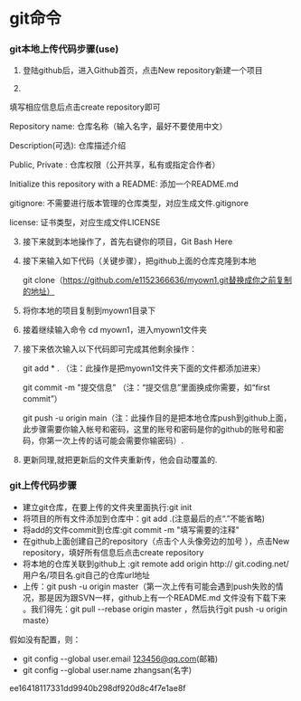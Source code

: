 # git命令

### git本地上传代码步骤(use)

1. 登陆github后，进入Github首页，点击New repository新建一个项目

2. 

   填写相应信息后点击create repository即可 

   Repository name: 仓库名称（输入名字，最好不要使用中文）

   Description(可选): 仓库描述介绍

   Public, Private : 仓库权限（公开共享，私有或指定合作者）

   Initialize this repository with a README: 添加一个README.md

   gitignore: 不需要进行版本管理的仓库类型，对应生成文件.gitignore

   license: 证书类型，对应生成文件LICENSE

3. 接下来就到本地操作了，首先右键你的项目，Git Bash Here

5. 接下来输入如下代码（关键步骤），把github上面的仓库克隆到本地

   git clone（https://github.com/e1152366636/myown1.git替换成你之前复制的地址）

6. 将你本地的项目复制到myown1目录下

7. 接着继续输入命令 cd myown1，进入myown1文件夹

8. 接下来依次输入以下代码即可完成其他剩余操作：

   git add * .  （注：此操作是把myown1文件夹下面的文件都添加进来）

   git commit  -m  "提交信息"  （注：“提交信息”里面换成你需要，如“first commit”）

   git push -u origin main（注：此操作目的是把本地仓库push到github上面，此步骤需要你输入帐号和密码，这里的账号和密码是你的github的账号和密码，你第一次上传的话可能会需要你输密码）.

9. 更新同理,就把更新后的文件夹重新传，他会自动覆盖的.



### **git上传代码步骤**

- 建立git仓库，在要上传的文件夹里面执行:git init
- 将项目的所有文件添加到仓库中：git add .(注意最后的点“.”不能省略)
- 将add的文件commit到仓库:git commit -m "填写需要的注释"
- 在github上面创建自己的repository（点击个人头像旁边的加号 ），点击New repository，填好所有信息后点击create repository
- 将本地的仓库关联到github上 :git remote add origin http:// git.coding.net/用户名/项目名.git自己的仓库url地址
- 上传：git push -u origin master（第一次上传有可能会遇到push失败的情况，那是因为跟SVN一样，github上有一个README.md 文件没有下载下来 。我们得先：git pull --rebase origin master  ，然后执行git push -u origin maste）





假如没有配置，则：

- git config --global user.email 123456@qq.com(邮箱)
- git config --global user.name zhangsan(名字)





ee16418117331dd9940b298df920d8c4f7e1ae8f
